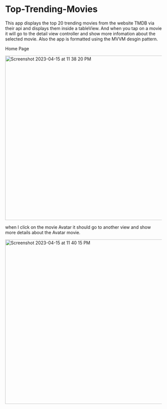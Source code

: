 # Top-Trending-Movies
This app displays the top 20 trending movies from the website TMDB via their api and displays them inside a tableView. And when you tap on a movie it will go to the detail view controller and show more infomation about the selected movie. Also the app is formatted using the MVVM desgin pattern.



Home Page




<img width="527" alt="Screenshot 2023-04-15 at 11 38 20 PM" src="https://user-images.githubusercontent.com/106272587/232265106-6351b6ef-a255-4fc9-9628-7f3408e94527.png">






 when I click on the movie Avatar it should go to another view and show more details about the Avatar movie.





<img width="527" alt="Screenshot 2023-04-15 at 11 40 15 PM" src="https://user-images.githubusercontent.com/106272587/232265175-3dfe5fbb-45a6-41d0-9e75-290fe300edff.png">
